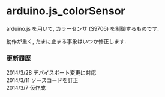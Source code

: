 arduino.js_colorSensor
======================

arduino.js を用いて, カラーセンサ (S9706) を制御するものです.

動作が重く, たまに止まる事象はいつか修正します.<br>

### 更新履歴
2014/3/28 デバイスポート変更に対応<br>
2014/3/11 ソースコードを訂正<br>
2014/3/7 仮作成<br>
